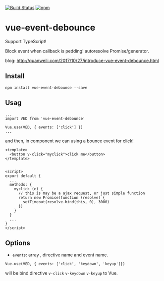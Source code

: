 [![Build Status](https://travis-ci.org/Qquanwei/vue-event-debounce.svg?branch=master)](https://travis-ci.org/Qquanwei/vue-event-debounce)
[![npm](https://img.shields.io/npm/v/vue-event-debounce.svg)](https://www.npmjs.com/package/vue-event-debounce)

# vue-event-debounce

Support TypeScript!

Block event when callback is pedding! autoresolve Promise/generator.

blog: http://quanweili.com/2017/10/27/introduce-vue-event-debounce.html

## Install

`npm install vue-event-debounce --save`

## Usag

```
...
import VED from 'vue-event-debounce'

Vue.use(VED, { events: ['click'] })
...
```

and then, in component we can using a bounce event for click!

```
<template>
  <button v-click="myclick">click me</button>
</template>


<script>
export default {
  ...
  methods: {
    myclick (e) {
      // this is may be a ajax request, or just simple function
      return new Promise(function (resolve) {
        setTimeout(resolve.bind(this, 0), 3000)
      })
    }
  }
  ...
}
</script>
```


## Options

* `events`: array , directive name and event name.

`Vue.use(VED, { events: ['click', 'keydown', 'keyup']})`

will be bind directive `v-click` `v-keydown` `v-keyup` to Vue.
